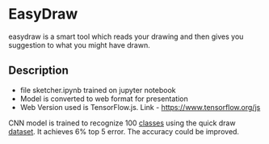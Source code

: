 # EasyDraw
easydraw is a smart tool which reads your drawing and then gives you suggestion to what you might have drawn.

## Description 

* file sketcher.ipynb trained on jupyter notebook 
* Model is converted to web format for presentation 
* Web Version used is TensorFlow.js. Link - https://www.tensorflow.org/js

CNN model is trained to recognize 100 <a href='https://github.com/karan36k/easydraw/blob/main/mini_classes.txt'>classes</a> using the quick draw <a href='https://github.com/googlecreativelab/quickdraw-dataset'> dataset</a>. It achieves 6% top 5 error. The accuracy could be improved.


